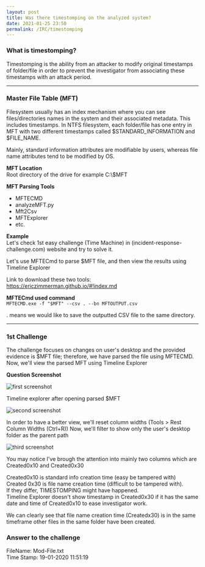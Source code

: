 ```yaml
---
layout: post
title: Was there timestomping on the analyzed system?
date: 2021-01-25 23:50
permalink: /IRC/timestomping
---
```


### What is timestomping?<br>
Timestomping is the ability from an attacker to modify original timestamps of folder/file in order to prevent the investigator from associating these timestamps with an attack period.

***
### Master File Table (MFT)
Filesystem usually has an index mechanism where you can see files/directories names in the system and their associated metadata. This includes timestamps.
In NTFS filesystem, each folder/file has one entry in MFT with two different timestamps called $STANDARD_INFORMATION and $FILE_NAME.

Mainly, standard information attributes are modifiable by users, whereas file name attributes tend to be modified by OS.

**MFT Location**<br>
Root directory of the drive for example C:\\$MFT

**MFT Parsing Tools**<br>
- MFTECMD<br>
- analyzeMFT.py<br>
- Mft2Csv<br>
- MFTExplorer<br>
- etc.<br> 

**Example**<br>
Let's check 1st easy challenge (Time Machine) in (incident-response-challenge.com) website and try to solve it.

Let's use MFTECmd to parse $MFT file, and then view the results using Timeline Explorer

Link to download these two tools: https://ericzimmerman.github.io/#!index.md


**MFTECmd used command**<br>
`MFTECMD.exe -f "$MFT" --csv . --bn MFTOUTPUT.csv`

. means we would like to save the outputted CSV file to the same directory.

---

### 1st Challenge

The challenge focuses on changes on user's desktop and the provided evidence is $MFT file; 
therefore, we have parsed the file using MFTECMD. Now, we'll view the parsed MFT using Timeline Explorer

**Question Screenshot**<br>

![first screenshot]({{site.baseurl}}/assets/images/210125-1.png)

Timeline explorer after opening parsed $MFT<br>

![second screenshot]({{site.baseurl}}/assets/images/210125-2.png)

In order to have a better view, we'll reset column widths (Tools > Rest Column Widths (Ctrl+R))
Now, we'll filter to show only the user's desktop folder as the parent path


![third screenshot]({{site.baseurl}}/assets/images/210125-3.png)


You may notice I've brough the attention into mainly two columns which are Created0x10 and Created0x30

Created0x10 is standard info creation time (easy be tampered with)<br>
Created 0x30 is file name creation time (difficult to be tampered with).<br>
If they differ, TIMESTOMPING might have happened.<br>
Timeline Explorer doesn't show timestamp in Created0x30 if it has the same date and time of Created0x10 to ease investigator work.
	
We can clearly see that file name creation time (Createdx30) is in  the same timeframe other files in the same folder have been created. 
	
### Answer to the challenge
FileName: Mod-File.txt<br>
Time Stamp: 19-01-2020 11:51:19
	

